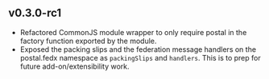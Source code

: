 ## v0.3.0-rc1

* Refactored CommonJS module wrapper to only require postal in the factory function exported by the module.
* Exposed the packing slips and the federation message handlers on the postal.fedx namespace as `packingSlips` and `handlers`. This is to prep for future add-on/extensibility work.